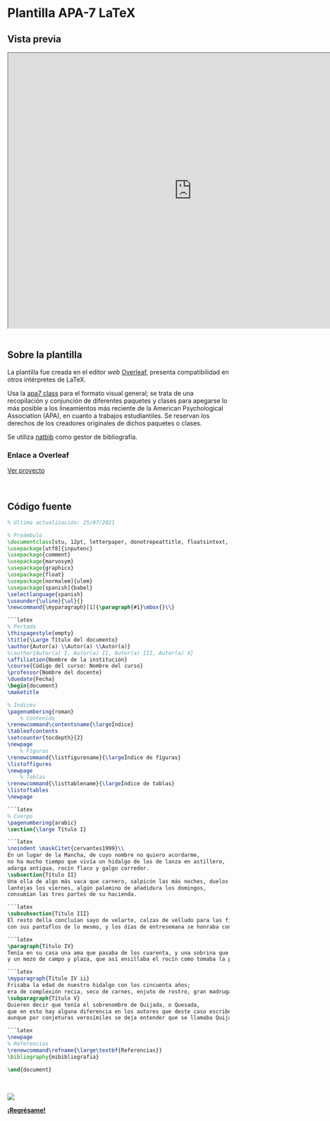 # Plantilla APA-7 LaTeX

## Vista previa

<center><iframe src="https://drive.google.com/file/d/1jSTj-15-ZTI0jEQpaq22Rs_HC10hCXop/preview" width="832" height="624" allow="autoplay"></iframe></center>

<br>

## Sobre la plantilla

La plantilla fue creada en el editor _web_ [Overleaf](https://es.overleaf.com/), presenta compatibilidad en otros intérpretes de LaTeX.

Usa la [apa7 class](https://ctan.math.washington.edu/tex-archive/macros/latex/contrib/apa7/apa7.pdf) para el formato visual general; se trata de una recopilación y conjunción de diferentes paquetes y clases para apegarse lo más posible a los lineamientos más reciente de la American Psychological Association (APA), en cuanto a trabajos estudiantiles. Se reservan los derechos de los creadores originales de dichos paquetes o clases. 

Se utiliza [natbib](https://es.overleaf.com/learn/latex/Bibliography_management_with_natbib) como gestor de bibliografía.

### Enlace a Overleaf

[Ver proyecto](https://es.overleaf.com/latex/templates/plantilla-apa7/swsvntsgyvbx)

<br>

## Código fuente

```latex
% Última actualización: 25/07/2021

% Preámbulo
\documentclass[stu, 12pt, letterpaper, donotrepeattitle, floatsintext, natbib]{apa7}
\usepackage[utf8]{inputenc}
\usepackage{comment}
\usepackage{marvosym}
\usepackage{graphicx}
\usepackage{float}
\usepackage[normalem]{ulem}
\usepackage[spanish]{babel} 
\selectlanguage{spanish}
\useunder{\uline}{\ul}{}
\newcommand{\myparagraph}[1]{\paragraph{#1}\mbox{}\\}

```latex
% Portada
\thispagestyle{empty}
\title{\Large Título del documento}
\author{Autor(a) \\Autor(a) \\Autor(a)}
%\author{Autor(a) I, Autor(a) II, Autor(a) III, Autor(a) X}
\affiliation{Nombre de la institución}
\course{Código del curso: Nombre del curso}
\professor{Nombre del docente}
\duedate{Fecha}
\begin{document}
\maketitle

% Índices
\pagenumbering{roman}
    % Contenido
\renewcommand\contentsname{\largeÍndice}
\tableofcontents
\setcounter{tocdepth}{2}
\newpage
    % Fíguras
\renewcommand{\listfigurename}{\largeÍndice de fíguras}
\listoffigures
\newpage
    % Tablas
\renewcommand{\listtablename}{\largeÍndice de tablas}
\listoftables
\newpage

```latex
% Cuerpo
\pagenumbering{arabic}
\section{\large Título I}

```latex
\noindent \maskCitet{cervantes1999}\\
En un lugar de la Mancha, de cuyo nombre no quiero acordarme, 
no ha mucho tiempo que vivía un hidalgo de los de lanza en astillero, 
adarga antigua, rocín flaco y galgo corredor.
\subsection{Título II} 
Una olla de algo más vaca que carnero, salpicón las más noches, duelos y quebrantos los sábados, 
lantejas los viernes, algún palomino de añadidura los domingos, 
consumían las tres partes de su hacienda.

```latex
\subsubsection{Título III}
El resto della concluían sayo de velarte, calzas de velludo para las fiestas, 
con sus pantuflos de lo mesmo, y los días de entresemana se honraba con su vellorí de lo más fino.

```latex
\paragraph{Título IV}
Tenía en su casa una ama que pasaba de los cuarenta, y una sobrina que no llegaba a los veinte, 
y un mozo de campo y plaza, que así ensillaba el rocín como tomaba la podadera.

```latex
\myparagraph{Título IV ii}
Frisaba la edad de nuestro hidalgo con los cincuenta años; 
era de complexión recia, seco de carnes, enjuto de rostro, gran madrugador y amigo de la caza. 
\subparagraph{Título V}
Quieren decir que tenía el sobrenombre de Quijada, o Quesada, 
que en esto hay alguna diferencia en los autores que deste caso escriben; 
aunque por conjeturas verosímiles se deja entender que se llamaba Quijana.

```latex
\newpage
% Referencias
\renewcommand\refname{\large\textbf{Referencias}}
\bibliography{mibibliografia}

\end{document}
```

<br>

![](https://img.shields.io/badge/License-CC\_BY--SA\_4.0-lightgrey.svg)

**[¡Regrésame!](/index)**